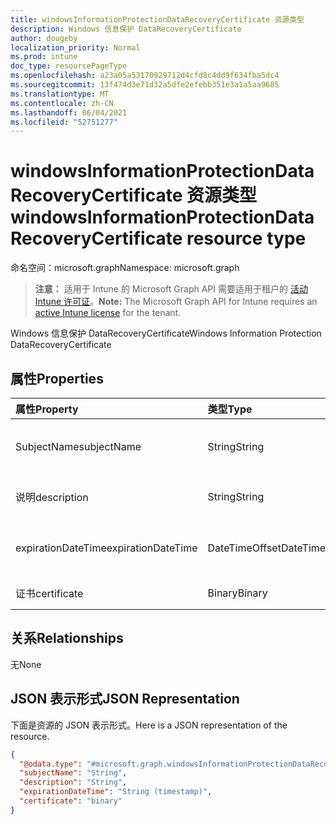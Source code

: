 ```yaml
---
title: windowsInformationProtectionDataRecoveryCertificate 资源类型
description: Windows 信息保护 DataRecoveryCertificate
author: dougeby
localization_priority: Normal
ms.prod: intune
doc_type: resourcePageType
ms.openlocfilehash: a23a05a53170929712d4cfd8c4dd9f634fba5dc4
ms.sourcegitcommit: 13f474d3e71d32a5dfe2efebb351e3a1a5aa9685
ms.translationtype: MT
ms.contentlocale: zh-CN
ms.lasthandoff: 06/04/2021
ms.locfileid: "52751277"
---
```

# <a name="windowsinformationprotectiondatarecoverycertificate-resource-type"></a><span data-ttu-id="a4968-103">windowsInformationProtectionDataRecoveryCertificate 资源类型</span><span class="sxs-lookup"><span data-stu-id="a4968-103">windowsInformationProtectionDataRecoveryCertificate resource type</span></span>

<span data-ttu-id="a4968-104">命名空间：microsoft.graph</span><span class="sxs-lookup"><span data-stu-id="a4968-104">Namespace: microsoft.graph</span></span>

> <span data-ttu-id="a4968-105">**注意：** 适用于 Intune 的 Microsoft Graph API 需要适用于租户的 [活动 Intune 许可证](https://go.microsoft.com/fwlink/?linkid=839381)。</span><span class="sxs-lookup"><span data-stu-id="a4968-105">**Note:** The Microsoft Graph API for Intune requires an [active Intune license](https://go.microsoft.com/fwlink/?linkid=839381) for the tenant.</span></span>

<span data-ttu-id="a4968-106">Windows 信息保护 DataRecoveryCertificate</span><span class="sxs-lookup"><span data-stu-id="a4968-106">Windows Information Protection DataRecoveryCertificate</span></span>

## <a name="properties"></a><span data-ttu-id="a4968-107">属性</span><span class="sxs-lookup"><span data-stu-id="a4968-107">Properties</span></span>
|<span data-ttu-id="a4968-108">属性</span><span class="sxs-lookup"><span data-stu-id="a4968-108">Property</span></span>|<span data-ttu-id="a4968-109">类型</span><span class="sxs-lookup"><span data-stu-id="a4968-109">Type</span></span>|<span data-ttu-id="a4968-110">Description</span><span class="sxs-lookup"><span data-stu-id="a4968-110">Description</span></span>|
|:---|:---|:---|
|<span data-ttu-id="a4968-111">SubjectName</span><span class="sxs-lookup"><span data-stu-id="a4968-111">subjectName</span></span>|<span data-ttu-id="a4968-112">String</span><span class="sxs-lookup"><span data-stu-id="a4968-112">String</span></span>|<span data-ttu-id="a4968-113">数据恢复证书主题名称</span><span class="sxs-lookup"><span data-stu-id="a4968-113">Data recovery Certificate subject name</span></span>|
|<span data-ttu-id="a4968-114">说明</span><span class="sxs-lookup"><span data-stu-id="a4968-114">description</span></span>|<span data-ttu-id="a4968-115">String</span><span class="sxs-lookup"><span data-stu-id="a4968-115">String</span></span>|<span data-ttu-id="a4968-116">数据恢复证书说明</span><span class="sxs-lookup"><span data-stu-id="a4968-116">Data recovery Certificate description</span></span>|
|<span data-ttu-id="a4968-117">expirationDateTime</span><span class="sxs-lookup"><span data-stu-id="a4968-117">expirationDateTime</span></span>|<span data-ttu-id="a4968-118">DateTimeOffset</span><span class="sxs-lookup"><span data-stu-id="a4968-118">DateTimeOffset</span></span>|<span data-ttu-id="a4968-119">数据恢复证书过期日期/时间</span><span class="sxs-lookup"><span data-stu-id="a4968-119">Data recovery Certificate expiration datetime</span></span>|
|<span data-ttu-id="a4968-120">证书</span><span class="sxs-lookup"><span data-stu-id="a4968-120">certificate</span></span>|<span data-ttu-id="a4968-121">Binary</span><span class="sxs-lookup"><span data-stu-id="a4968-121">Binary</span></span>|<span data-ttu-id="a4968-122">数据恢复证书</span><span class="sxs-lookup"><span data-stu-id="a4968-122">Data recovery Certificate</span></span>|

## <a name="relationships"></a><span data-ttu-id="a4968-123">关系</span><span class="sxs-lookup"><span data-stu-id="a4968-123">Relationships</span></span>
<span data-ttu-id="a4968-124">无</span><span class="sxs-lookup"><span data-stu-id="a4968-124">None</span></span>

## <a name="json-representation"></a><span data-ttu-id="a4968-125">JSON 表示形式</span><span class="sxs-lookup"><span data-stu-id="a4968-125">JSON Representation</span></span>
<span data-ttu-id="a4968-126">下面是资源的 JSON 表示形式。</span><span class="sxs-lookup"><span data-stu-id="a4968-126">Here is a JSON representation of the resource.</span></span>
<!-- {
  "blockType": "resource",
  "@odata.type": "microsoft.graph.windowsInformationProtectionDataRecoveryCertificate"
}
-->
``` json
{
  "@odata.type": "#microsoft.graph.windowsInformationProtectionDataRecoveryCertificate",
  "subjectName": "String",
  "description": "String",
  "expirationDateTime": "String (timestamp)",
  "certificate": "binary"
}
```




